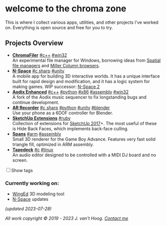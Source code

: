 # welcome to the chroma zone

This is where I collect various apps, utilities, and other projects I've worked on.
Everything is open source and free for you to try.

## Projects Overview

- [**ChromaFiler**](/chromafiler/)
  <a class="tech-tag" href="#cpp">#c++</a>
  <a class="tech-tag" href="#win32">#win32</a>  
  An experimental file manager for Windows, borrowing ideas from [Spatial file managers](https://en.wikipedia.org/wiki/Spatial_file_manager) and [Miller Column browsers](https://en.wikipedia.org/wiki/Miller_columns).
- [**N-Space**](/voxel-editor/)
  <a class="tech-tag" href="#c-sharp">#c sharp</a>
  <a class="tech-tag" href="#unity">#unity</a>  
  A mobile app for building 3D interactive worlds. It has a unique interface built for rapid design and modification, and it has a logic system for making games. WIP successor: [N-Space 2](https://www.reddit.com/r/nspace/comments/10utdja/nspace_2_progress_update/)
- [**Aodix Enhanced**](/aodix-enhanced/)
  <a class="tech-tag" href="#cpp">#c++</a>
  <a class="tech-tag" href="#python">#python</a>
  <a class="tech-tag" href="#x86">#x86</a>
  <a class="tech-tag" href="#assembly">#assembly</a>
  <a class="tech-tag" href="#win32">#win32</a>  
  A fork of the Aodix music sequencer to fix longstanding bugs and continue development.
- [**AR Recorder**](/ar-recorder/)
  <a class="tech-tag" href="#c-sharp">#c sharp</a>
  <a class="tech-tag" href="#python">#python</a>
  <a class="tech-tag" href="#unity">#unity</a>
  <a class="tech-tag" href="#blender">#blender</a>  
  Use your phone as a 6DOF controller for Blender.
- [**SketchUp Extensions**](/su-extensions/)
  <a class="tech-tag" href="#ruby">#ruby</a>  
  Collection of extensions for [SketchUp 2017](https://help.sketchup.com/en/downloading-older-versions)+. The most useful of these is Hide Back Faces, which implements back-face culling.
- [**Spans**](/spans/)
  <a class="tech-tag" href="#arm">#arm</a>
  <a class="tech-tag" href="#assembly">#assembly</a>  
  Small 3D renderer for the Game Boy Advance. Features very fast solid triangle fill, optimized in ARM assembly.
- [**Tapedeck**](/tapedeck/)
  <a class="tech-tag" href="#c">#c</a>
  <a class="tech-tag" href="#linux">#linux</a>  
  An audio editor designed to be controlled with a MIDI DJ board and no screen.

<input type="checkbox" id="show-tags"><label for="show-tags">Show tags</label>

### Currently working on:

- [WingEd](/WingEd/) 3D modeling tool
- [N-Space](/voxel-editor/) updates

_(updated 2023-07-28)_

*All work copyright © 2019 - 2023 J. van't Hoog. [Contact me](/contact)*
